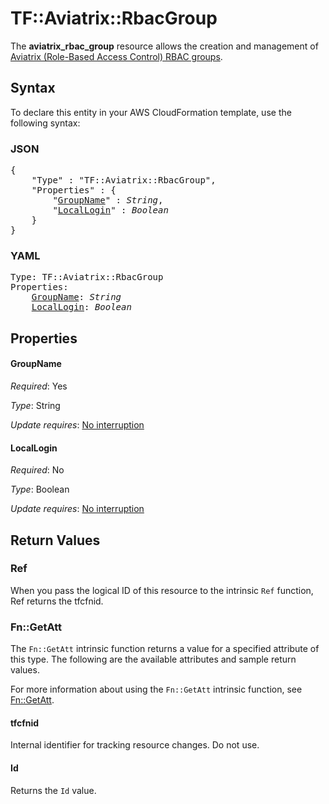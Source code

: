 # TF::Aviatrix::RbacGroup

The **aviatrix_rbac_group** resource allows the creation and management of [Aviatrix (Role-Based Access Control) RBAC groups](https://docs.aviatrix.com/HowTos/rbac_faq.html).

## Syntax

To declare this entity in your AWS CloudFormation template, use the following syntax:

### JSON

<pre>
{
    "Type" : "TF::Aviatrix::RbacGroup",
    "Properties" : {
        "<a href="#groupname" title="GroupName">GroupName</a>" : <i>String</i>,
        "<a href="#locallogin" title="LocalLogin">LocalLogin</a>" : <i>Boolean</i>
    }
}
</pre>

### YAML

<pre>
Type: TF::Aviatrix::RbacGroup
Properties:
    <a href="#groupname" title="GroupName">GroupName</a>: <i>String</i>
    <a href="#locallogin" title="LocalLogin">LocalLogin</a>: <i>Boolean</i>
</pre>

## Properties

#### GroupName

_Required_: Yes

_Type_: String

_Update requires_: [No interruption](https://docs.aws.amazon.com/AWSCloudFormation/latest/UserGuide/using-cfn-updating-stacks-update-behaviors.html#update-no-interrupt)

#### LocalLogin

_Required_: No

_Type_: Boolean

_Update requires_: [No interruption](https://docs.aws.amazon.com/AWSCloudFormation/latest/UserGuide/using-cfn-updating-stacks-update-behaviors.html#update-no-interrupt)

## Return Values

### Ref

When you pass the logical ID of this resource to the intrinsic `Ref` function, Ref returns the tfcfnid.

### Fn::GetAtt

The `Fn::GetAtt` intrinsic function returns a value for a specified attribute of this type. The following are the available attributes and sample return values.

For more information about using the `Fn::GetAtt` intrinsic function, see [Fn::GetAtt](https://docs.aws.amazon.com/AWSCloudFormation/latest/UserGuide/intrinsic-function-reference-getatt.html).

#### tfcfnid

Internal identifier for tracking resource changes. Do not use.

#### Id

Returns the <code>Id</code> value.

